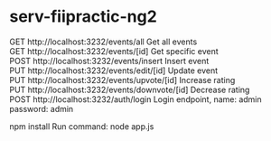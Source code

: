 # serv-fiipractic-ng2

GET http://localhost:3232/events/all Get all events  
GET http://localhost:3232/events/[id] Get specific event  
POST http://localhost:3232/events/insert Insert event  
PUT http://localhost:3232/events/edit/[id] Update event  
PUT http://localhost:3232/events/upvote/[id] Increase rating  
PUT http://localhost:3232/events/downvote/[id] Decrease rating  
POST http://localhost:3232/auth/login  Login endpoint, name: admin password: admin

npm install
Run command: node app.js


